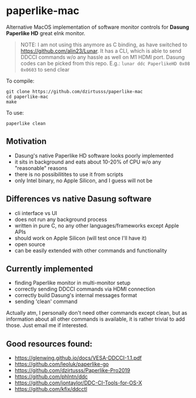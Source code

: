 # paperlike-mac

Alternative MacOS implementation of software monitor controls for **Dasung Paperlike HD**
great eInk monitor.

> NOTE: I am not using this anymore as C binding, as have switched to https://github.com/alin23/Lunar. It has
> a CLI, which is able to send DDCCI commands w/o any hassle as well on M1 HDMI port. Dasung codes can be picked
> from this repo. E.g.: `lunar ddc PaperlikeHD 0x08 0x0603` to send clear


To compile:
```
git clone https://github.com/dzirtusss/paperlike-mac
cd paperlike-mac
make
```

To use:
```
paperlike clean
```

## Motivation
- Dasung's native Paperlike HD software looks poorly implemented
- it sits in background and eats about 10-20% of CPU w/o any "reasonable" reasons
- there is no possibilitites to use it from scripts
- only Intel binary, no Apple Silicon, and I guess will not be

## Differences vs native Dasung software
- cli interface vs UI
- does not run any background process
- written in pure C, no any other languages/frameworks except Apple APIs
- should work on Apple Silicon (will test once I'll have it)
- open source
- can be easily extended with other commands and functionality

## Currently implemented
- finding Paperlike monitor in multi-monitor setup
- correctly sending DDCCI commands via HDMI connection
- correctly build Dasung's internal messages format
- sending 'clean' command

Actually atm, I personally don't need other commands except clean, but as information about
all other commands is available, it is rather trivial to add those. Just email me if interested.

## Good resources found:
- https://glenwing.github.io/docs/VESA-DDCCI-1.1.pdf
- https://github.com/leoluk/paperlike-go
- https://github.com/dzirtusss/Paperlike-Pro2019
- https://github.com/phlntn/ddc
- https://github.com/jontaylor/DDC-CI-Tools-for-OS-X
- https://github.com/kfix/ddcctl
